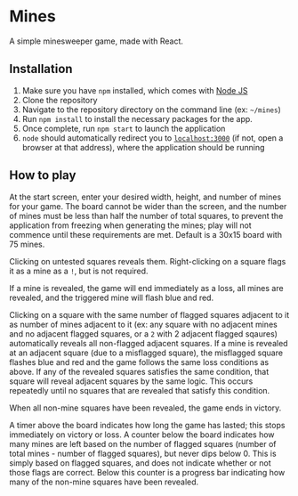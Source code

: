 # Mines

A simple minesweeper game, made with React.

## Installation

1. Make sure you have `npm` installed, which comes with [Node JS](https://nodejs.org/en/download/)
2. Clone the repository
3. Navigate to the repository directory on the command line (ex: `~/mines`)
4. Run `npm install` to install the necessary packages for the app.
5. Once complete, run `npm start` to launch the application
6. `node` should automatically redirect you to [`localhost:3000`](localhost:3000) (if not, open a browser at that address), where the application should be running

## How to play

At the start screen, enter your desired width, height, and number of mines for your game. The board cannot be wider than the screen, and the number of mines must be less than half the number of total squares, to prevent the application from freezing when generating the mines; play will not commence until these requirements are met. Default is a 30x15 board with 75 mines.

Clicking on untested squares reveals them. Right-clicking on a square flags it as a mine as a `!`, but is not required.

If a mine is revealed, the game will end immediately as a loss, all mines are revealed, and the triggered mine will flash blue and red.

Clicking on a square with the same number of flagged squares adjacent to it as number of mines adjacent to it (ex: any square with no adjacent mines and no adjacent flagged squares, or a `2` with 2 adjacent flagged sqaures) automatically reveals all non-flagged adjacent squares. If a mine is revealed at an adjacent square (due to a misflagged square), the misflagged square flashes blue and red and the game follows the same loss conditions as above. If any of the revealed squares satisfies the same condition, that square will reveal adjacent squares by the same logic. This occurs repeatedly until no squares that are revealed that satisfy this condition.

When all non-mine squares have been revealed, the game ends in victory.

A timer above the board indicates how long the game has lasted; this stops immediately on victory or loss. A counter below the board indicates how many mines are left based on the number of flagged squares (number of total mines - number of flagged squares), but never dips below 0. This is simply based on flagged squares, and does not indicate whether or not those flags are correct. Below this counter is a progress bar indicating how many of the non-mine squares have been revealed.
